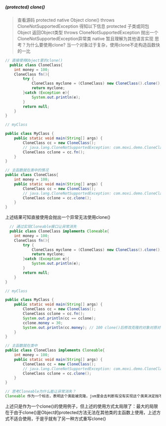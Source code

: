 ##### (protected) clone()  
> 查看源码 protected native Object clone() throws CloneNotSupportedException 得知以下信息
> protected 子类或同包  
> Object 返回Object类型
> throws CloneNotSupportedException 抛出一个CloneNotSupportedException异常类
> native 暂且理解为其他语言实现
> 思考？为什么要使用clone? 当一个对象过于复杂，使用clone不走构造函数快的一比
```java
// 直接使用Object里的clone()
  public class CloneClass{
    int money = 100;
    CloneClass fn(){
        try {
            CloneClass myclone = (CloneClass) new CloneClass().clone();
            return myclone;
        }catch (Exception e){
            System.out.println(e);
        }
        return null;
    }
}

// myClass

public class MyClass {
    public static void main(String[] args) {
        CloneClass cc = new CloneClass();
        // java.lang.CloneNotSupportedException: com.moxi.demo.CloneClass
        CloneClass cclone = cc.fn();
    }
}

// 主函数就在类中的情况
public class CloneClass{
    int money = 100;
    public static void main(String[] args) {
        CloneClass cc = new CloneClass();
        // java.lang.CloneNotSupportedException: com.moxi.demo.CloneClass
        CloneClass cclone = cc.clone();
    }
}


```

上述结果可知直接使用会抛出一个异常无法使用clone()

``` java
  // 通过实现Cloneable接口让异常消失
  public class CloneClass implements Cloneable{
    int money = 100;
    CloneClass fn(){
        try {
            CloneClass myclone = (CloneClass) new CloneClass().clone();
            return myclone;
        }catch (Exception e){
            System.out.println(e);
        }
        return null;
    }
}

// myClass

public class MyClass {
    public static void main(String[] args) {
        CloneClass cc = new CloneClass();
        CloneClass cclone = cc.fn();
        System.out.println(cc == cclone);
        cclone.money = 30;
        System.out.println(cc.money); // 100 clone()后修改克隆的对象对原对象不影响【目前只试了基本类型】
    }
}

// 主函数就在类中
public class CloneClass implements Cloneable{
    int money = 100;
    public static void main(String[] args) {
        CloneClass cc = new CloneClass();
        // java.lang.CloneNotSupportedException: com.moxi.demo.CloneClass
        CloneClass cclone = cc.clone();
    }
}

// 思考Cloneable为什么能让异常消失？
Cloneable 作为一个标志，表明这个类能被克隆，jvm里会去判断有没有实现这个类来决定抛不抛出异常
```

上述只是作为一个clone()的使用例子，但上述的使用方式太局限了：最大的局限在于由于clone()是Object的protected方法无法在其他类的主函数上使用，上述方式不适合使用，于是乎就有了另一种方式重写clone()

```java
  
```
